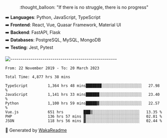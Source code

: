 <p align="center"> 
  :thought_balloon: "If there is no struggle, there is no progress"
</p>

<p align="left">
  ➡️ <strong>Languages</strong>: Python, JavaScript, TypeScript<br>
  ➡️ <strong>Frontend</strong>: React, Vue, Quasar Framework, Material UI<br>
  ➡️ <strong>Backend</strong>: FastAPI, Flask<br>
  ➡️ <strong>Databases</strong>: PostgreSQL, MySQL, MongoDB<br>
  ➡️ <strong>Testing</strong>: Jest, Pytest<br>
</p>

![-----------------------------------------------------](https://raw.githubusercontent.com/andreasbm/readme/master/assets/lines/vintage.png)

<!--START_SECTION:waka-->

```text
From: 22 November 2019 - To: 20 March 2023

Total Time: 4,877 hrs 38 mins

TypeScript         1,364 hrs 48 mins███████░░░░░░░░░░░░░░░░░░   27.98 %
JavaScript         1,141 hrs 33 mins██████░░░░░░░░░░░░░░░░░░░   23.40 %
Python             1,100 hrs 59 mins█████▓░░░░░░░░░░░░░░░░░░░   22.57 %
Vue.js             651 hrs         ███▒░░░░░░░░░░░░░░░░░░░░░   13.35 %
PHP                136 hrs 57 mins ▓░░░░░░░░░░░░░░░░░░░░░░░░   02.81 %
JSON               118 hrs 56 mins ▓░░░░░░░░░░░░░░░░░░░░░░░░   02.44 %
```

<!--END_SECTION:waka-->


🚀 Generated by [WakaReadme](https://github.com/athul/waka-readme)
